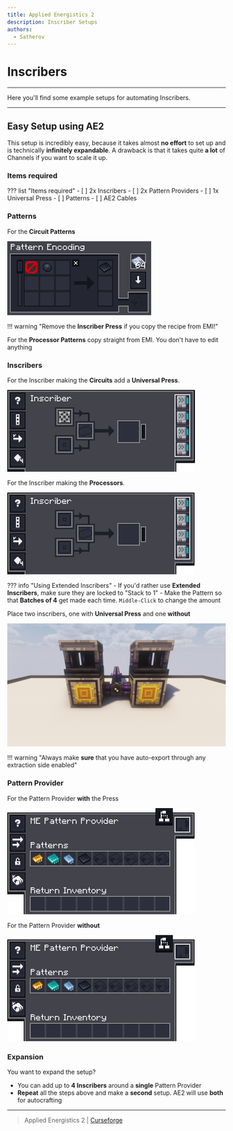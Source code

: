 ```yaml
---
title: Applied Energistics 2
description: Inscriber Setups
authors:
  - Satherov
---
```


# Inscribers

---

Here you'll find some example setups for automating Inscribers.

---

## Easy Setup using AE2

This setup is incredibly easy, because it takes almost **no effort** to set up and is technically **infinitely expandable**.
A drawback is that it takes quite **a lot** of Channels if you want to scale it up.

### Items required

??? list "Items required"
    - [ ] 2x Inscribers
    - [ ] 2x Pattern Providers
    - [ ] 1x Universal Press
    - [ ] Patterns
    - [ ] AE2 Cables 

### Patterns
For the **Circuit Patterns**

![](img/circuitPattern.png)

!!! warning "Remove the **Inscriber Press** if you copy the recipe from EMI!"

For the **Processor Patterns** copy straight from EMI. You don't have to edit anything


### Inscribers
For the Inscriber making the **Circuits** add a **Universal Press**.

![](img/circuitInscriber.png)

For the Inscriber making the **Processors**.

![](img/processorInscriber.png)

??? info "Using Extended Inscribers"
    - If you'd rather use **Extended Inscribers**, make sure they are locked to "Stack to 1"
    - Make the Pattern so that **Batches of 4** get made each time. `Middle-Click` to change the amount


Place two inscribers, one with **Universal Press** and one **without**

![](img/easyInscriber.png)

!!! warning "Always make **sure** that you have auto-export through any extraction side enabled"

### Pattern Provider
For the Pattern Provider **with** the Press

![](img/circuitProvider.png)

For the Pattern Provider **without**

![](img/circuitProvider.png)

### Expansion
You want to expand the setup? 

- You can add up to **4 Inscribers** around a **single** Pattern Provider
- **Repeat** all the steps above and make a **second** setup. AE2 will use **both** for autocrafting

---

> Applied Energistics 2 | [Curseforge](https://www.curseforge.com/minecraft/mc-mods/applied-energistics-2)